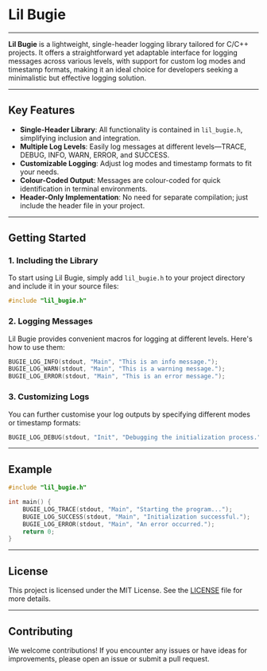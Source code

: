 # Lil Bugie

---

**Lil Bugie** is a lightweight, single-header logging library tailored for C/C++ projects. It offers a straightforward yet adaptable interface for logging messages across various levels, with support for custom log modes and timestamp formats, making it an ideal choice for developers seeking a minimalistic but effective logging solution.

---

## Key Features

- **Single-Header Library**: All functionality is contained in `lil_bugie.h`, simplifying inclusion and integration.
- **Multiple Log Levels**: Easily log messages at different levels—TRACE, DEBUG, INFO, WARN, ERROR, and SUCCESS.
- **Customizable Logging**: Adjust log modes and timestamp formats to fit your needs.
- **Colour-Coded Output**: Messages are colour-coded for quick identification in terminal environments.
- **Header-Only Implementation**: No need for separate compilation; just include the header file in your project.

---

## Getting Started

### 1. Including the Library

To start using Lil Bugie, simply add `lil_bugie.h` to your project directory and include it in your source files:

```c
#include "lil_bugie.h"
```

### 2. Logging Messages

Lil Bugie provides convenient macros for logging at different levels. Here's how to use them:

```c
BUGIE_LOG_INFO(stdout, "Main", "This is an info message.");
BUGIE_LOG_WARN(stdout, "Main", "This is a warning message.");
BUGIE_LOG_ERROR(stdout, "Main", "This is an error message.");
```

### 3. Customizing Logs

You can further customise your log outputs by specifying different modes or timestamp formats:

```c
BUGIE_LOG_DEBUG(stdout, "Init", "Debugging the initialization process.");
```

---

## Example

```c
#include "lil_bugie.h"

int main() {
    BUGIE_LOG_TRACE(stdout, "Main", "Starting the program...");
    BUGIE_LOG_SUCCESS(stdout, "Main", "Initialization successful.");
    BUGIE_LOG_ERROR(stdout, "Main", "An error occurred.");
    return 0;
}
```

---

## License

This project is licensed under the MIT License. See the [LICENSE](LICENSE.txt) file for more details.

---

## Contributing

We welcome contributions! If you encounter any issues or have ideas for improvements, please open an issue or submit a pull request.